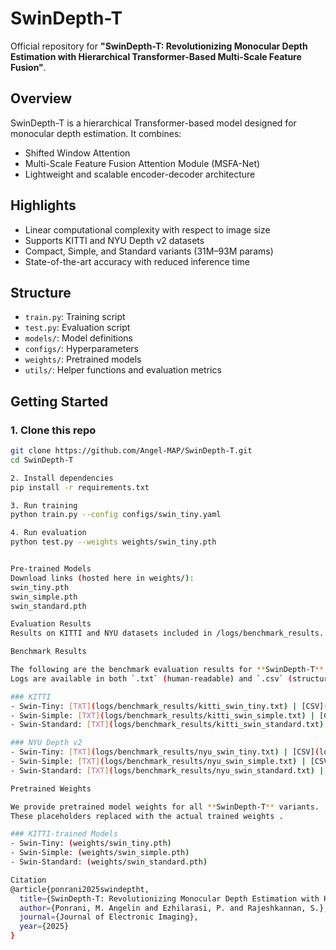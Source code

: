 # SwinDepth-T

Official repository for **"SwinDepth-T: Revolutionizing Monocular Depth Estimation with Hierarchical Transformer-Based Multi-Scale Feature Fusion"**.

## Overview
SwinDepth-T is a hierarchical Transformer-based model designed for monocular depth estimation. It combines:
- Shifted Window Attention
- Multi-Scale Feature Fusion Attention Module (MSFA-Net)
- Lightweight and scalable encoder-decoder architecture

## Highlights
- Linear computational complexity with respect to image size
- Supports KITTI and NYU Depth v2 datasets
- Compact, Simple, and Standard variants (31M–93M params)
- State-of-the-art accuracy with reduced inference time

##  Structure
- `train.py`: Training script
- `test.py`: Evaluation script
- `models/`: Model definitions
- `configs/`: Hyperparameters
- `weights/`: Pretrained models
- `utils/`: Helper functions and evaluation metrics

## Getting Started

### 1. Clone this repo
```bash
git clone https://github.com/Angel-MAP/SwinDepth-T.git
cd SwinDepth-T

2. Install dependencies
pip install -r requirements.txt

3. Run training
python train.py --config configs/swin_tiny.yaml

4. Run evaluation
python test.py --weights weights/swin_tiny.pth


Pre-trained Models
Download links (hosted here in weights/):
swin_tiny.pth
swin_simple.pth
swin_standard.pth

Evaluation Results
Results on KITTI and NYU datasets included in /logs/benchmark_results.

Benchmark Results

The following are the benchmark evaluation results for **SwinDepth-T** variants on the KITTI and NYU Depth v2 datasets.  
Logs are available in both `.txt` (human-readable) and `.csv` (structured) formats.

### KITTI
- Swin-Tiny: [TXT](logs/benchmark_results/kitti_swin_tiny.txt) | [CSV](logs/benchmark_results/kitti_swin_tiny.csv)
- Swin-Simple: [TXT](logs/benchmark_results/kitti_swin_simple.txt) | [CSV](logs/benchmark_results/kitti_swin_simple.csv)
- Swin-Standard: [TXT](logs/benchmark_results/kitti_swin_standard.txt) | [CSV](logs/benchmark_results/kitti_swin_standard.csv)

### NYU Depth v2
- Swin-Tiny: [TXT](logs/benchmark_results/nyu_swin_tiny.txt) | [CSV](logs/benchmark_results/nyu_swin_tiny.csv)
- Swin-Simple: [TXT](logs/benchmark_results/nyu_swin_simple.txt) | [CSV](logs/benchmark_results/nyu_swin_simple.csv)
- Swin-Standard: [TXT](logs/benchmark_results/nyu_swin_standard.txt) | [CSV](logs/benchmark_results/nyu_swin_standard.csv)

Pretrained Weights

We provide pretrained model weights for all **SwinDepth-T** variants.  
These placeholders replaced with the actual trained weights .

### KITTI-trained Models
- Swin-Tiny: (weights/swin_tiny.pth)
- Swin-Simple: (weights/swin_simple.pth)
- Swin-Standard: (weights/swin_standard.pth)

Citation
@article{ponrani2025swindeptht,
  title={SwinDepth-T: Revolutionizing Monocular Depth Estimation with Hierarchical Transformer-Based Multi-Scale Feature Fusion},
  author={Ponrani, M. Angelin and Ezhilarasi, P. and Rajeshkannan, S.},
  journal={Journal of Electronic Imaging},
  year={2025}
}







